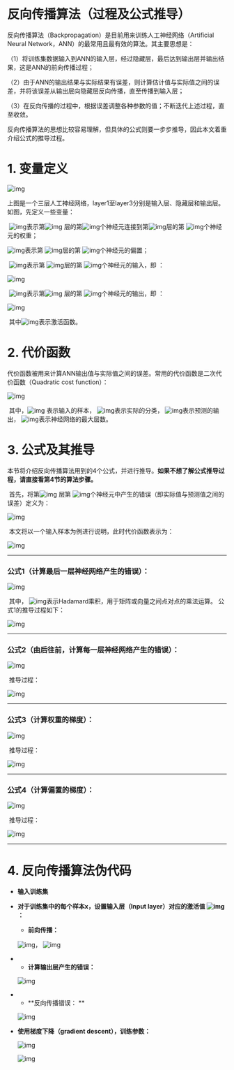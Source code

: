 # 反向传播算法（过程及公式推导）

​     反向传播算法（Backpropagation）是目前用来训练人工神经网络（Artificial Neural Network，ANN）的最常用且最有效的算法。其主要思想是：

 （1）将训练集数据输入到ANN的输入层，经过隐藏层，最后达到输出层并输出结果，这是ANN的前向传播过程；

 （2）由于ANN的输出结果与实际结果有误差，则计算估计值与实际值之间的误差，并将该误差从输出层向隐藏层反向传播，直至传播到输入层；

 （3）在反向传播的过程中，根据误差调整各种参数的值；不断迭代上述过程，直至收敛。

​     反向传播算法的思想比较容易理解，但具体的公式则要一步步推导，因此本文着重介绍公式的推导过程。

# **1. 变量定义**

 ![img](https://img-blog.csdn.net/20160401202509000)

​     上图是一个三层人工神经网络，layer1至layer3分别是输入层、隐藏层和输出层。如图，先定义一些变量：

​     ![img](https://img-blog.csdn.net/20160401202738142)表示第![img](https://img-blog.csdn.net/20160401202834876) 层的第![img](https://img-blog.csdn.net/20160401202850705)个神经元连接到第![img](https://img-blog.csdn.net/20160401202901392)层的第 ![img](https://img-blog.csdn.net/20160401202912017)个神经元的权重；

![img](https://img-blog.csdn.net/20160401202925814)表示第 ![img](https://img-blog.csdn.net/20160401202901392)层的第 ![img](https://img-blog.csdn.net/20160401202912017)个神经元的偏置；

​      ![img](https://img-blog.csdn.net/20160401202949221)表示第 ![img](https://img-blog.csdn.net/20160401202901392)层的第 ![img](https://img-blog.csdn.net/20160401202912017)个神经元的输入，即 ：

 ![img](https://img-blog.csdn.net/20160401203046815)

​      ![img](https://img-blog.csdn.net/20160401203055737)表示第![img](https://img-blog.csdn.net/20160401202901392) 层的第 ![img](https://img-blog.csdn.net/20160401202912017)个神经元的输出，即 ：

 ![img](https://img-blog.csdn.net/20160401203135690)

​     其中![img](https://img-blog.csdn.net/20160401203156534)表示激活函数。

 


# **2. 代价函数**

​     代价函数被用来计算ANN输出值与实际值之间的误差。常用的代价函数是二次代价函数（Quadratic cost function）：

 ![img](https://img-blog.csdn.net/20160401203231972)




​     其中，![img](https://img-blog.csdn.net/20160401203246065) 表示输入的样本， ![img](https://img-blog.csdn.net/20160401203254284)表示实际的分类， ![img](https://img-blog.csdn.net/20160401203304753)表示预测的输出， ![img](https://img-blog.csdn.net/20160401203313706)表示神经网络的最大层数。

 


# **3. 公式及其推导**

​     本节将介绍反向传播算法用到的4个公式，并进行推导。**如果不想了解公式推导过程，请直接看第4节的算法步骤。**

​     首先，将第![img](https://img-blog.csdn.net/20160401202901392) 层第 ![img](https://img-blog.csdn.net/20160401202912017)个神经元中产生的错误（即实际值与预测值之间的误差）定义为：

 ![img](https://img-blog.csdn.net/20160401203433129) 

​     本文将以一个输入样本为例进行说明，此时代价函数表示为：

 ![img](https://img-blog.csdn.net/20160401203458879)

----

###  **公式1（计算最后一层神经网络产生的错误）：**

 ![img](https://img-blog.csdn.net/20160401203521035)

​     其中， ![img](https://img-blog.csdn.net/20160401203529707)表示Hadamard乘积，用于矩阵或向量之间点对点的乘法运算。 公式1的推导过程如下：

 ![img](https://img-blog.csdn.net/20160401203552879)

----

###  **公式2（由后往前，计算每一层神经网络产生的错误）：**

 ![img](https://img-blog.csdn.net/20160401203604942)

​     推导过程：

  ![img](https://img-blog.csdn.net/20161230105754424)

----

###  **公式3（计算权重的梯度）：**

 ![img](https://img-blog.csdn.net/20160401203624973)

​     推导过程：

 ![img](https://img-blog.csdn.net/20160401203634161)

----

###  **公式4（计算偏置的梯度）：**

 ![img](https://img-blog.csdn.net/20160401203641989)

​     推导过程：

 ![img](https://img-blog.csdn.net/20160401203656833)

----


# **4. 反向传播算法伪代码**

 


- **输入训练集**

- **对于训练集中的每个样本x，设置输入层（Input layer）对应的激活值 ![img](https://img-blog.csdn.net/20160401203715973)：**
  - **前向传播：**

  ![img](https://img-blog.csdn.net/20160401203739849)， ![img](https://img-blog.csdn.net/20160401203806927)
  
- - **计算输出层产生的错误：**

  ![img](https://img-blog.csdn.net/20160401203820380)
  
- - **反向传播错误： **

  ![img](https://img-blog.csdn.net/20160401203833583)
  

  
  

- **使用梯度下降（gradient descent），训练参数：**

   ![img](https://img-blog.csdn.net/20160401203848037)


  
  

  ![img](https://img-blog.csdn.net/20160401203859349)
  

 
